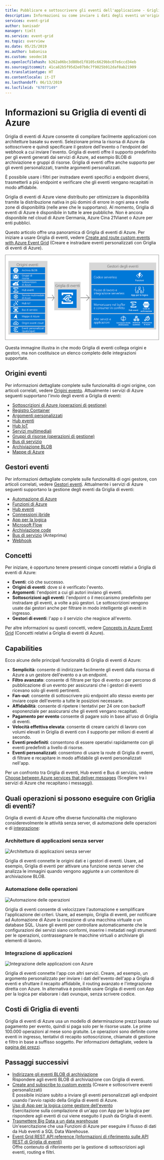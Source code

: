 ```yaml
---
title: Pubblicare e sottoscrivere gli eventi dell'applicazione - Griglia di eventi di Azure
description: Informazioni su come inviare i dati degli eventi un'origine ai gestori con Griglia di eventi di Azure. Creare applicazioni basate su eventi e integrarle con i servizi di Azure.
services: event-grid
author: banisadr
manager: timlt
ms.service: event-grid
ms.topic: overview
ms.date: 05/25/2019
ms.author: babanisa
ms.custom: seodec18
ms.openlocfilehash: b262a06bc3d80bd1f8105c6629bbc07e6ccd34eb
ms.sourcegitcommit: 41ca82b5f95d2e07b0c7f9025b912daf0ab21909
ms.translationtype: HT
ms.contentlocale: it-IT
ms.lasthandoff: 06/13/2019
ms.locfileid: "67077149"
---
```

# <a name="what-is-azure-event-grid"></a>Informazioni su Griglia di eventi di Azure

Griglia di eventi di Azure consente di compilare facilmente applicazioni con architetture basate su eventi. Selezionare prima la risorsa di Azure da sottoscrivere e quindi specificare il gestore dell'evento o l'endpoint del webhook a cui inviare l'evento. Griglia di eventi offre il supporto predefinito per gli eventi generati dai servizi di Azure, ad esempio BLOB di archiviazione e gruppi di risorse. Griglia di eventi offre anche supporto per gli eventi personalizzati, tramite argomenti personalizzati. 

È possibile usare i filtri per instradare eventi specifici a endpoint diversi, trasmetterli a più endpoint e verificare che gli eventi vengano recapitati in modo affidabile.

Griglia di eventi di Azure viene distribuito per ottimizzare la disponibilità tramite la distribuzione nativa in più domini di errore in ogni area e nelle zone di disponibilità (nelle aree che le supportano). Al momento, Griglia di eventi di Azure è disponibile in tutte le aree pubbliche. Non è ancora disponibile nel cloud di Azure Germania, Azure Cina 21Vianet o Azure per enti pubblici.

Questo articolo offre una panoramica di Griglia di eventi di Azure. Per iniziare a usare Griglia di eventi, vedere [Create and route custom events with Azure Event Grid](custom-event-quickstart.md) (Creare e instradare eventi personalizzati con Griglia di eventi di Azure). 

![Modello di Griglia di eventi per origini e gestori](./media/overview/functional-model.png)

Questa immagine illustra in che modo Griglia di eventi collega origini e gestori, ma non costituisce un elenco completo delle integrazioni supportate.

## <a name="event-sources"></a>Origini eventi

Per informazioni dettagliate complete sulle funzionalità di ogni origine, con articoli correlati, vedere [Origini evento](event-sources.md). Attualmente i servizi di Azure seguenti supportano l'invio degli eventi a Griglia di eventi:

* [Sottoscrizioni di Azure (operazioni di gestione)](event-sources.md#azure-subscriptions)
* [Registro Container](event-sources.md#container-registry)
* [Argomenti personalizzati](event-sources.md#custom-topics)
* [Hub eventi](event-sources.md#event-hubs)
* [Hub IoT](event-sources.md#iot-hub)
* [Servizi multimediali](event-sources.md#media-services)
* [Gruppi di risorse (operazioni di gestione)](event-sources.md#resource-groups)
* [Bus di servizio](event-sources.md#service-bus)
* [Archiviazione BLOB](event-sources.md#storage)
* [Mappe di Azure](event-sources.md#maps)

## <a name="event-handlers"></a>Gestori eventi

Per informazioni dettagliate complete sulle funzionalità di ogni gestore, con articoli correlati, vedere [Gestori eventi](event-handlers.md). Attualmente i servizi di Azure seguenti supportano la gestione degli eventi da Griglia di eventi: 

* [Automazione di Azure](event-handlers.md#azure-automation)
* [Funzioni di Azure](event-handlers.md#azure-functions)
* [Hub eventi](event-handlers.md#event-hubs)
* [Connessioni ibride](event-handlers.md#hybrid-connections)
* [App per la logica](event-handlers.md#logic-apps)
* [Microsoft Flow](https://preview.flow.microsoft.com/connectors/shared_azureeventgrid/azure-event-grid/)
* [Archiviazione code](event-handlers.md#queue-storage)
* [Bus di servizio](event-handlers.md#service-bus-queue-preview) (Anteprima)
* [Webhook](event-handlers.md#webhooks)

## <a name="concepts"></a>Concetti

Per iniziare, è opportuno tenere presenti cinque concetti relativi a Griglia di eventi di Azure:

* **Eventi**: ciò che successo.
* **Origini di eventi**: dove si è verificato l'evento.
* **Argomenti**: l'endpoint a cui gli autori inviano gli eventi.
* **Sottoscrizioni agli eventi**: l'endpoint o il meccanismo predefinito per instradare gli eventi, a volte a più gestori. Le sottoscrizioni vengono usate dai gestori anche per filtrare in modo intelligente gli eventi in ingresso.
* **Gestori di eventi**: l'app o il servizio che reagisce all'evento.

Per altre informazioni su questi concetti, vedere [Concepts in Azure Event Grid](concepts.md) (Concetti relativi a Griglia di eventi di Azure).

## <a name="capabilities"></a>Capabilities

Ecco alcune delle principali funzionalità di Griglia di eventi di Azure:

* **Semplicità**: consente di indirizzare facilmente gli eventi dalla risorsa di Azure a un gestore dell'evento o a un endpoint.
* **Filtro avanzato**: consente di filtrare per tipo di evento o per percorso di pubblicazione di un evento per assicurarsi che i gestori di eventi ricevano solo gli eventi pertinenti.
* **Fan-out**: consente di sottoscrivere più endpoint allo stesso evento per inviare copie dell'evento a tutte le posizioni necessarie.
* **Affidabilità**: consente di ripetere i tentativi per 24 ore con backoff esponenziale per assicurarsi che gli eventi vengano recapitati.
* **Pagamento per evento** consente di pagare solo in base all'uso di Griglia di eventi.
* **Velocità effettiva elevata**: consente di creare carichi di lavoro con volumi elevati in Griglia di eventi con il supporto per milioni di eventi al secondo.
* **Eventi predefiniti**: consentono di essere operativi rapidamente con gli eventi predefiniti a livello di risorse.
* **Eventi personalizzati**: consentono di usare la route di Griglia di eventi, di filtrare e recapitare in modo affidabile gli eventi personalizzati nell'app.

Per un confronto tra Griglia di eventi, Hub eventi e Bus di servizio, vedere [Choose between Azure services that deliver messages](compare-messaging-services.md) (Scegliere tra i servizi di Azure che recapitano i messaggi).

## <a name="what-can-i-do-with-event-grid"></a>Quali operazioni si possono eseguire con Griglia di eventi?

Griglia di eventi di Azure offre diverse funzionalità che migliorano considerevolmente le attività senza server, di automazione delle operazioni e di [integrazione](https://azure.com/integration): 

### <a name="serverless-application-architectures"></a>Architetture di applicazioni senza server

![Architettura di applicazioni senza server](./media/overview/serverless_web_app.png)

Griglia di eventi connette le origini dati e i gestori di eventi. Usare, ad esempio, Griglia di eventi per attivare una funzione senza server che analizza le immagini quando vengono aggiunte a un contenitore di archiviazione BLOB. 

### <a name="ops-automation"></a>Automazione delle operazioni

![Automazione delle operazioni](./media/overview/Ops_automation.png)

Griglia di eventi consente di velocizzare l'automazione e semplificare l'applicazione dei criteri. Usare, ad esempio, Griglia di eventi, per notificare ad Automazione di Azure la creazione di una macchina virtuale o un database SQL. Usare gli eventi per controllare automaticamente che le configurazioni dei servizi siano conformi, inserire i metadati negli strumenti per le operazioni, contrassegnare le macchine virtuali o archiviare gli elementi di lavoro.

### <a name="application-integration"></a>Integrazione di applicazioni

![Integrazione delle applicazioni con Azure](./media/overview/app_integration.png)

Griglia di eventi connette l'app con altri servizi. Creare, ad esempio, un argomento personalizzato per inviare i dati dell'evento dell'app a Griglia di eventi e sfruttare il recapito affidabile, il routing avanzato e l'integrazione diretta con Azure. In alternativa è possibile usare Griglia di eventi con App per la logica per elaborare i dati ovunque, senza scrivere codice. 

## <a name="how-much-does-event-grid-cost"></a>Costi di Griglia di eventi

Griglia di eventi di Azure usa un modello di determinazione prezzi basato sul pagamento per evento, quindi si paga solo per le risorse usate. Le prime 100.000 operazioni al mese sono gratuite. Le operazioni sono definite come eventi in ingresso, tentativi di recapito sottoscrizione, chiamate di gestione e filtro in base a suffisso soggetto. Per informazioni dettagliate, vedere la [pagina dei prezzi](https://azure.microsoft.com/pricing/details/event-grid/).

## <a name="next-steps"></a>Passaggi successivi

* [Indirizzare gli eventi BLOB di archiviazione](../storage/blobs/storage-blob-event-quickstart.md?toc=%2fazure%2fevent-grid%2ftoc.json)  
  Rispondere agli eventi BLOB di archiviazione con Griglia di eventi.
* [Create and subscribe to custom events](custom-event-quickstart.md) (Creare e sottoscrivere eventi personalizzati)  
  È possibile iniziare subito a inviare gli eventi personalizzati agli endpoint usando l'avvio rapido della Griglia di eventi di Azure.
* [Uso di App per la logica come gestore dell'evento](monitor-virtual-machine-changes-event-grid-logic-app.md)  
  Esercitazione sulla compilazione di un'app con App per la logica per rispondere agli eventi di cui viene eseguito il push da Griglia di eventi.
* [Trasmettere Big Data a un data warehouse](event-grid-event-hubs-integration.md)  
  Un'esercitazione che usa Funzioni di Azure per eseguire il flusso di dati da Hub eventi a SQL Data Warehouse.
* [Event Grid REST API reference (Informazioni di riferimento sulle API REST di Griglia di eventi)](/rest/api/eventgrid)  
  Offre contenuto di riferimento per la gestione di sottoscrizioni agli eventi, routing e filtri.
